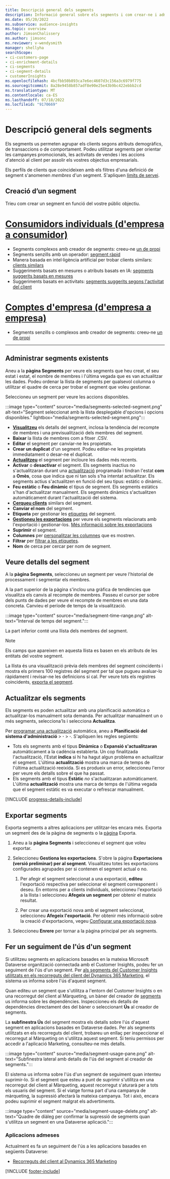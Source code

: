 ```yaml
---
title: Descripció general dels segments
description: Informació general sobre els segments i com crear-ne i administrar-los.
ms.date: 05/20/2022
ms.subservice: audience-insights
ms.topic: overview
author: JimsonChalissery
ms.author: jimsonc
ms.reviewer: v-wendysmith
manager: shellyha
searchScope:
- ci-customers-page
- ci-enrichment-details
- ci-segments
- ci-segment-details
- customerInsights
ms.openlocfilehash: 4bcfbb50b893ca7e6ec4607d3c156a3c6979f775
ms.sourcegitcommit: 8a28e9458b857adf8e90e25e43b9bc422ebbb2cd
ms.translationtype: MT
ms.contentlocale: ca-ES
ms.lasthandoff: 07/18/2022
ms.locfileid: "9170669"
---
```

# <a name="segments-overview"></a>Descripció general dels segments

Els segments us permeten agrupar els clients segons atributs demogràfics, de transaccions o de comportament. Podeu utilitzar segments per orientar les campanyes promocionals, les activitats de vendes i les accions d'atenció al client per assolir els vostres objectius empresarials.

Els perfils de clients que coincideixen amb els filtres d'una definició de segment s'anomenen *membres* d'un segment. S'apliquen [límits de servei](/dynamics365/customer-insights/service-limits).

## <a name="create-a-segment"></a>Creació d’un segment

Trieu com crear un segment en funció del vostre públic objectiu.

# <a name="individual-consumers-b-to-c"></a>[Consumidors individuals (d'empresa a consumidor)](#tab/b2c)

- Segments complexos amb creador de segments: creeu-ne [un de propi](segment-builder.md)
- Segments senzills amb un operador: [segment ràpid](segment-quick.md)
- Manera basada en intel·ligència artificial per trobar clients similars: [clients similars](find-similar-customer-segments.md)
- Suggeriments basats en mesures o atributs basats en IA: [segments suggerits basats en mesures](suggested-segments.md)
- Suggeriments basats en activitats: [segments suggerits segons l'activitat del client](suggested-segments-activity.md)

# <a name="business-accounts-b-to-b"></a>[Comptes d'empresa (d'empresa a empresa)](#tab/b2b)

- Segments senzills o complexos amb creador de segments: creeu-ne [un de propi](segment-builder.md)

---

## <a name="manage-existing-segments"></a>Administrar segments existents

Aneu a la **pàgina Segments** per veure els segments que heu creat, el seu estat i estat, el nombre de membres i l'última vegada que es van actualitzar les dades. Podeu ordenar la llista de segments per qualsevol columna o utilitzar el quadre de cerca per trobar el segment que voleu gestionar.

Seleccioneu un segment per veure les accions disponibles.

:::image type="content" source="media/segments-selected-segment.png" alt-text="Segment seleccionat amb la llista desplegable d'opcions i opcions disponibles." lightbox="media/segments-selected-segment.png":::

- [**Visualitzeu**](#view-segment-details) els detalls del segment, inclosa la tendència del recompte de membres i una previsualització dels membres del segment.
- **Baixar** la llista de membres com a fitxer .CSV.
- **Editar** el segment per canviar-ne les propietats.
- **Crear un duplicat** d'un segment. Podeu editar-ne les propietats immediatament o desar-ne el duplicat.
- [**Actualitzeu**](#refresh-segments) el segment per incloure les dades més recents.
- **Activar** o **desactivar** el segment. Els segments inactius no s'actualitzaran durant una [actualització](system.md#schedule-tab) programada i tindran l'estat **com** a **Omès**, cosa que indica que ni tan sols s'ha intentat actualitzar. Els segments actius s'actualitzen en funció del seu tipus: estàtic o dinàmic.
- **Feu estàtic** o **Feu dinàmic** el tipus de segment. Els segments estàtics s'han d'actualitzar manualment. Els segments dinàmics s'actualitzen automàticament durant l'actualització del sistema.
- [**Cerqueu clients**](find-similar-customer-segments.md) similars del segment.
- **Canviar el nom** del segment.
- **Etiqueta** per gestionar les [etiquetes](work-with-tags-columns.md#manage-tags) del segment.
- [**Gestioneu les exportacions**](#export-segments) per veure els segments relacionats amb l'exportació i gestionar-los. [Més informació sobre les exportacions](export-destinations.md)
- **Suprimir** el segment.
- **Columnes** per [personalitzar les columnes](work-with-tags-columns.md#customize-columns) que es mostren.
- **Filtrar** per [filtrar a les etiquetes](work-with-tags-columns.md#filter-on-tags).
- **Nom** de cerca per cercar per nom de segment.

## <a name="view-segment-details"></a>Veure detalls del segment

A la **pàgina Segments**, seleccioneu un segment per veure l'historial de processament i segmentar els membres.

A la part superior de la pàgina s'inclou una gràfica de tendències que visualitza els canvis al recompte de membres. Passeu el cursor per sobre dels punts de dades per veure el recompte de membres en una data concreta. Canvieu el període de temps de la visualització.

:::image type="content" source="media/segment-time-range.png" alt-text="Interval de temps del segment.":::

La part inferior conté una llista dels membres del segment.

> [!NOTE]
> Els camps que apareixen en aquesta llista es basen en els atributs de les entitats del vostre segment.
>
>La llista és una visualització prèvia dels membres del segment coincidents i mostra els primers 100 registres del segment per tal que pugueu avaluar-lo ràpidament i revisar-ne les definicions si cal. Per veure tots els registres coincidents, [exporta el segment](export-destinations.md).

## <a name="refresh-segments"></a>Actualitzar els segments

Els segments es poden actualitzar amb una planificació automàtica o actualitzar-los manualment sota demanda. Per actualitzar manualment un o més segments, selecciona'ls i selecciona **Actualitza**.

Per [programar una actualització](system.md#schedule-tab) automàtica, aneu a **Planificació del sistema d'administració** > **·** > **·**. S'apliquen les regles següents:

- Tots els segments amb el tipus **Dinàmica** o **Expansió s'actualitzaran** automàticament a la cadència establerta. Un cop finalitzada l'actualització, l'Estat **indica** si hi ha hagut algun problema en actualitzar el segment. L'última **actualització** mostra una marca de temps de l'última actualització reeixida. Si es produeix un error, seleccioneu l'error per veure els detalls sobre el que ha passat.
- Els segments amb el tipus **Estàtic** *no* s'actualitzaran automàticament. L'última **actualització** mostra una marca de temps de l'última vegada que el segment estàtic es va executar o refrescar manualment.

[!INCLUDE [progress-details-include](includes/progress-details-pane.md)]

## <a name="export-segments"></a>Exportar segments

Exporta segments a altres aplicacions per utilitzar-les encara més. Exporta un segment des de la pàgina de segments o la [pàgina](export-destinations.md) Exporta.

1. Aneu a la **pàgina Segments** i seleccioneu el segment que voleu exportar.

1. Seleccioneu **Gestiona les exportacions**. S'obre la pàgina **Exportacions (versió preliminar) per al segment**. Visualitzeu totes les exportacions configurades agrupades per si contenen el segment actual o no.

   1. Per afegir el segment seleccionat a una exportació, **editeu** l'exportació respectiva per seleccionar el segment corresponent i deseu. En entorns per a clients individuals, seleccioneu l'exportació a la llista i seleccioneu **Afegeix un segment** per obtenir el mateix resultat.

   1. Per crear una exportació nova amb el segment seleccionat, seleccioneu **Afegeix l'exportació**. Per obtenir més informació sobre la creació d'exportacions, vegeu [Configurar una exportació nova](export-destinations.md#set-up-a-new-export).

1. Seleccioneu **Enrere** per tornar a la pàgina principal per als segments.

## <a name="track-usage-of-a-segment"></a>Fer un seguiment de l'ús d'un segment

Si utilitzeu segments en aplicacions basades en la mateixa Microsoft Dataverse organització connectada amb el Customer Insights, podeu fer un seguiment de l'ús d'un segment. Per [als segments del Customer Insights utilitzats en els recorreguts del client del Dynamics 365 Marketing](/dynamics365/marketing/real-time-marketing-ci-profile), el sistema us informa sobre l'ús d'aquest segment.

Quan editeu un segment que s'utilitza a l'entorn del Customer Insights o en una recorregut del client al Màrqueting, un bàner del creador de [segments](segment-builder.md) us informa sobre les dependències. Inspeccioneu els detalls de dependències directament des del bàner o seleccionant **Ús** al creador de segments.

La **subfinestra Ús** del segment mostra els detalls sobre l'ús d'aquest segment en aplicacions basades en Dataverse dades. Per als segments utilitzats en els recorreguts del client, trobareu un enllaç per inspeccionar el recorregut al Màrqueting on s'utilitza aquest segment. Si teniu permisos per accedir a l'aplicació Marketing, consulteu-ne més detalls.

:::image type="content" source="media/segment-usage-pane.png" alt-text="Subfinestra lateral amb detalls de l'ús del segment al creador de segments.":::

El sistema us informa sobre l'ús d'un segment de seguiment quan intenteu suprimir-lo. Si el segment que esteu a punt de suprimir s'utilitza en una recorregut del client al Màrqueting, aquest recorregut s'aturarà per a tots els usuaris del segment. Si el viatge forma part d'una campanya de màrqueting, la supressió afectarà la mateixa campanya. Tot i això, encara podeu suprimir el segment malgrat els advertiments.

:::image type="content" source="media/segment-usage-delete.png" alt-text="Quadre de diàleg per confirmar la supressió de segments quan s'utilitza un segment en una Dataverse aplicació.":::

### <a name="supported-apps"></a>Aplicacions admeses

Actualment es fa un seguiment de l'ús a les aplicacions basades en següents Dataverse:

- [Recorreguts del client al Dynamics 365 Marketing](/dynamics365/marketing/real-time-marketing-ci-profile)

[!INCLUDE [footer-include](includes/footer-banner.md)]
